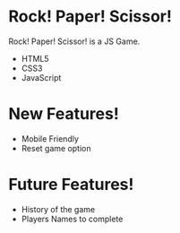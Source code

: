 ﻿# Rock! Paper! Scissor!

Rock! Paper! Scissor! is a JS Game.

  - HTML5
  - CSS3
  - JavaScript

# New Features!

  - Mobile Friendly
  - Reset game option

# Future Features!

  - History of the game
  - Players Names to complete